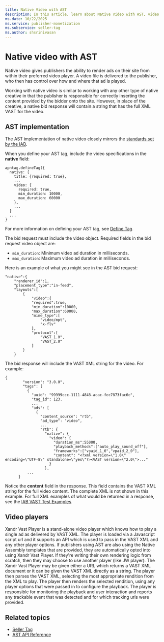 ```yaml
---
title: Native Video with AST
description: In this article, learn about Native Video with AST, video players, and how to implement it with a detailed set of examples.
ms.date: 10/22/2025
ms.service: publisher-monetization
ms.subservice: seller-tag
ms.author: shsrinivasan
---
```


# Native video with AST

Native video gives publishers the ability to render ads on their site from within their preferred video player. A video file is delivered to the publisher, who then has control over how and where that ad is played.

Working with native video is similar to working with any other type of native creative in that the publisher is responsible for correctly inserting the content provided by the bidder onto the site. However, in place of the creative, a native bid response will contain a string that has the full XML VAST for the video.

## AST implementation

The AST implementation of native video closely mirrors the [standards set by the IAB](https://iabtechlab.com/standards/openrtb-native/).

When you define your AST tag, include the video specifications in the **native** field:

```
apntag.defineTag({
  native: {
    title: {required: true},
    ...
    video: {
      required: true,
      min_duration: 10000,
      max_duration: 60000
    },
    ...
  }
  ...
}
```

For more information on defining your AST tag, see [Define Tag](define-tag.md).

The bid request must include the video object. Required fields in the bid request video object are:

- `min_duration`: Minimum video ad duration in milliseconds.
- `max_duration`: Maximum video ad duration in milliseconds.

Here is an example of what you might see in the AST bid request:

```
"native":{
    "renderer_id":1,
    "placement_type":"in-feed",
    "layouts":[
        {
            "video":{
            "required":true,
            "min_duration":10000,
            "max_duration":60000,
            "mime_type":[
                "video/mpt",
                "x-flv"
            ],
            "protocol":[
                "VAST_1.0",
                "VAST_2.0"
            ]
        }
    }
```

The bid response will include the VAST XML string for the video. For example:

```
{
        "version": "3.0.0",
        "tags": [
          {
            "uuid": "99999ccc-1111-4848-acac-fec7873fac6e",
            "tag_id": 123,
            ...
            "ads": [
              {
                "content_source": "rtb",
                "ad_type": "video",
                ...
                "rtb": {
                  "native": {
                    "video": {
                      "duration_ms":55000,
                      "playback_methods":["auto_play_sound_off"],
                      "frameworks":["vpaid_1_0","vpaid_2_0"],
                      "content": "<?xml version=\"1.0\" encoding=\"UTF-8\" standalone=\"yes\"?><VAST version=\"2.0\">..."
                    }
                  },
          ...
      }
```

Notice the **content** field in the response. This field contains the VAST XML string for the full video content. The complete XML is not shown in this example. For full XML examples of what would be returned in a response, see the [IAB VAST Test Examples](https://www.iab.com/insights/vast-2-0-xml-samples-for-testing/).

## Video players

Xandr Vast Player is a stand-alone video player which knows how to play a single ad as delivered by VAST XML. The player is loaded via a Javascript script url and it supports an API which is used to pass in the VAST XML and any other player options. If publishers using AST are also using the Native Assembly templates that are provided, they are automatically opted into using Xandr Vast Player. If they're writing their own rendering logic from scratch, then they may choose to use another player (like JW player). The Xandr Vast Player may be given either a URL which returns a VAST XML document or it can be given the VAST XML directly as a string. The player then parses the VAST XML, selecting the most appropriate rendition from the XML to play. The player then renders the selected rendition, using any player options that were passed in to configure the playback. The player is responsible for monitoring the playback and user interaction and reports any trackable event that was detected and for which tracking urls were provided.

## Related topics

- [Seller Tag](seller-tag.md)
- [AST API Reference](ast-api-reference.md)
